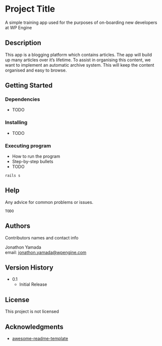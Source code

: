 # Project Title

A simple training app used for the purposes of on-boarding new developers at WP Engine
## Description

This app is a blogging platform which contains articles.
The app will build up many articles over it’s lifetime. 
To assist in organising this content, we want to implement an automatic archive system.
This will keep the content organised and easy to browse.

## Getting Started

### Dependencies

* TODO

### Installing

* TODO

### Executing program

* How to run the program
* Step-by-step bullets
* TODO
```
rails s
```

## Help

Any advice for common problems or issues.
```
TODO
```

## Authors

Contributors names and contact info

Jonathon Yamada\
email: jonathon.yamada@wpengine.com

## Version History

* 0.1
    * Initial Release

## License

This project is not licensed

## Acknowledgments

* [awesome-readme-template](https://gist.github.com/DomPizzie/7a5ff55ffa9081f2de27c315f5018afc)